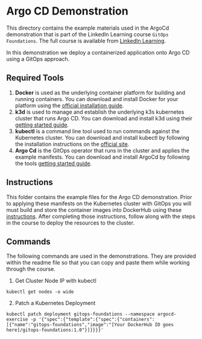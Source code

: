 # Argo CD Demonstration
This directory contains the example materials used in the ArgoCd demonstration that is part of the LinkedIn Learning course `GitOps Foundations`. The full course is available from [LinkedIn Learning][lil-course-url].

In this demonstration we deploy a containerized application onto Argo CD using a GitOps approach.

## Required Tools
1.  **Docker** is used as the underlying container platform for building and running containers.  You can download and install Docker for your platform using the [official installation guide][docker-install].
2.  **k3d** is used to manage and establish the underlying k3s kubernetes cluster that runs Argo CD.  You can download and install k3d using their [getting started guide][k3d-start].
3.  **kubectl** is a command line tool used to run commands against the Kubernetes cluster.  You can download and install kubectl by following the installation instructions on the [official site][kube-site].
4.  **Argo Cd** is the GitOps operator that runs in the cluster and applies the example manifests.  You can download and install ArgoCd by following the tools [getting started guide][argo-start].

## Instructions
This folder contains the example files for the Argo CD demonstration.  Prior to applying these manifests on the Kubernetes cluster with GitOps you will must build and store the container images into DockerHub using these [instructions][setup-instructions].  After completing those instructions, follow along with the steps in the course to deploy the resources to the cluster.

## Commands
The following commands are used in the demonstrations.  They are provided within the readme file so that you can copy and paste them while working through the course.

1. Get Cluster Node IP with kubectl

```
kubectl get nodes -o wide
```

2. Patch a Kubernetes Deployment
```
kubectl patch deployment gitops-foundations --namespace argocd-exercise -p '{"spec":{"template":{"spec":{"containers":[{"name":"gitops-foundations","image":"[Your DockerHub ID goes here]/gitops-foundations:1.0"}]}}}}'
```

[0]: # (Replace these placeholder URLs with actual course URLs)

[lil-course-url]: https://www.linkedin.com/learning/
[lil-thumbnail-url]: http://
[k3d-start]: https://k3d.io/#installation
[docker-install]: https://docs.docker.com/engine/install/
[kube-site]: https://kubernetes.io/docs/tasks/tools/
[argo-start]: https://argoproj.github.io/argo-cd/getting_started/
[setup-instructions]: https://github.com/LinkedInLearning/gitops-foundations-env-2892009#installing
